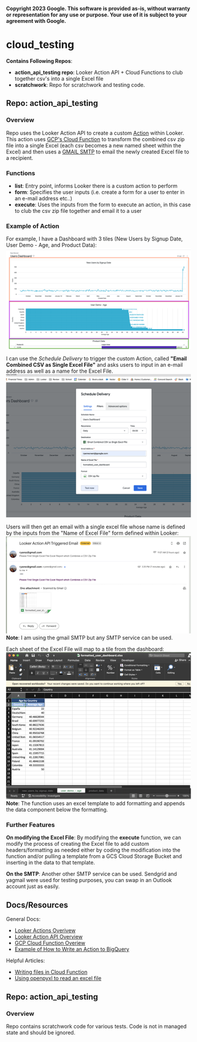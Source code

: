 **Copyright 2023 Google. This software is provided as-is, without warranty or representation for any use or purpose. Your use of it is subject to your agreement with Google.** 
# cloud_testing
**Contains Following Repos**:
- **action_api_testing repo**: Looker Action API + Cloud Functions to club together csv's into a single Excel file
- **scratchwork**: Repo for scratchwork and testing code.

## **Repo: action_api_testing**
### Overview
Repo uses the Looker Action API to create a custom [Action](https://developers.looker.com/actions/overview/) within Looker. This action uses [GCP's Cloud Function](https://cloud.google.com/functions) to transform the combined csv zip file into a single Excel (each csv becomes a new named sheet within the Excel) and then uses a [GMAIL SMTP](https://pypi.org/project/yagmail/) to email the newly created  Excel file to a recipient. 

### Functions
  - **list**: Entry point, informs Looker there is a custom action to perform
  - **form**: Specifies the user inputs (i.e. create a form for a user to enter in an e-mail address etc..)
  - **execute**: Uses the inputs from the form to execute an action, in this case to club the csv zip file together and email it to a user

### Example of Action
For example, I have a Dashboard with 3 tiles (New Users by Signup Date, User Demo - Age, and Product Data):
![Sample Dashboard](/action_api_testing/action_screenshots/action_example_3.png)

I can use the *Schedule Delivery* to trigger the custom Action, called **"Email Combined CSV as Single Excel File"** and asks users to input in an e-mail address as well as a name for the Excel File. 
![Schedule Action](/action_api_testing/action_screenshots/action_example_1.png)

Users will then get an email with a single excel file whose name is defined by the inputs from the "Name of Excel File" form defined within Looker:
![Sample Email](/action_api_testing/action_screenshots/action_example_2.png)
**Note**: I am using the gmail SMTP but any SMTP service can be used. 

Each sheet of the Excel File will map to a tile from the dashboard: 
![Downloaded Excel File](/action_api_testing/action_screenshots/action_example_4.png)
**Note**: The function uses an excel template to add formatting and appends the data component below the formatting.

### Further Features
**On modifying the Excel File**: 
By modifying the **execute** function, we can modify the process of creating the Excel file to add custom headers/formatting as needed either by coding the modification into the function and/or pulling a template from a GCS Cloud Storage Bucket and inserting in the data to that template.  

**On the SMTP**: 
Another other SMTP service can be used. Sendgrid and yagmail were used for testing purposes, you can swap in an Outlook account just as easily. 

## Docs/Resources
General Docs:
- [Looker Actions Overivew](https://developers.looker.com/actions/overview/)
- [Looker Action API Overview](https://github.com/looker-open-source/actions/blob/master/docs/action_api.md#actions-list-endpoint)
- [GCP Cloud Function Overiew](https://cloud.google.com/functions)
- [Example of How to Write an Action to BigQuery](https://community.looker.com/looker-api-77/write-the-result-of-a-looker-query-to-bigquery-with-cloud-functions-workaround-for-system-activity-etl-28680)

Helpful Articles:
- [Writing files in Cloud Function](https://medium.com/@hpoleselo/writing-files-within-a-cloud-function-tmp-to-the-rescue-a47a6b482758)
- [Using openpyxl to read an excel file](https://stackoverflow.com/questions/69684388/django-open-excel-xlsx-with-openpyxl-from-google-cloud-storage)


## Repo: action_api_testing

### Overview
Repo contains scratchwork code for various tests. Code is not in managed state and should be ignored.